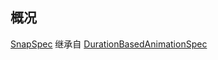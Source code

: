## 概况

[SnapSpec](/API/UI/Compose/Animation/SnapSpec/README.md)
继承自 [DurationBasedAnimationSpec](/API/UI/Compose/Animation/DurationBasedAnimationSpec/README.md)